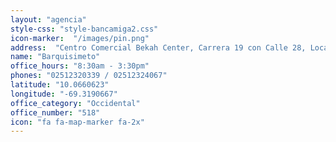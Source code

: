 ```yaml
---
layout: "agencia"
style-css: "style-bancamiga2.css"
icon-marker:  "/images/pin.png"
address:  "Centro Comercial Bekah Center, Carrera 19 con Calle 28, Local 22, Barquisimeto, Estado Lara."
name: "Barquisimeto"
office_hours: "8:30am - 3:30pm"
phones: "02512320339 / 02512324067"
latitude: "10.0660623"
longitude: "-69.3190667"
office_category: "Occidental"
office_number: "518"
icon: "fa fa-map-marker fa-2x"
---
```

